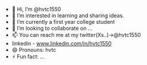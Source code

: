 - 👋 Hi, I’m @hvtc1550
- 👀 I’m interested in learning and sharing ideas.
- 🌱 I’m currently a first year college student 
- 💞️ I’m looking to collaborate on ...
- 📫 You can reach me at my twitter(Xs..)->@hvtc1550
- linkedin - www.linkedin.com/in/hvtc1550
- 😄 Pronouns: hvtc
- ⚡ Fun fact: ...

<!---
hvtc1550/hvtc1550 is a ✨ special ✨ repository because its `README.md` (this file) appears on your GitHub profile.
You can click the Preview link to take a look at your changes.
--->

